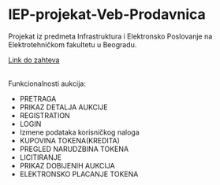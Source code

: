 # IEP-projekat-Veb-Prodavnica
Projekat iz predmeta Infrastruktura i Elektronsko Poslovanje na Elektrotehničkom fakultetu u Beogradu.

<a href="http://rti.etf.bg.ac.rs/rti/si3iep/projekti/SI3IEP_2016_PROJEKAT_V1.pdf">Link do zahteva</a> <br/><br/>

Funkcionalnosti aukcija:
- PRETRAGA
- PRIKAZ DETALJA AUKCIJE
- REGISTRATION
- LOGIN
- Izmene podataka korisničkog naloga
- KUPOVINA TOKENA(KREDITA)
- PREGLED NARUDZBINA TOKENA
- LICITIRANJE
- PRIKAZ DOBIJENIH AUKCIJA
- ELEKTRONSKO PLACANJE TOKENA
